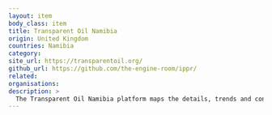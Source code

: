 ```yaml
---
layout: item
body_class: item
title: Transparent Oil Namibia
origin: United Kingdom
countries: Namibia
category: 
site_url: https://transparentoil.org/
github_url: https://github.com/the-engine-room/ippr/
related: 
organisations: 
description: >
  The Transparent Oil Namibia platform maps the details, trends and connections in the allocation of Petroleum Exploration Licences in Namibia.
---
```

